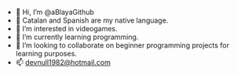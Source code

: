 - 👋 Hi, I’m @aBlayaGithub
- 👅 Catalan and Spanish are my native language.
- 👀 I’m interested in videogames.
- 🌱 I’m currently learning programming.
- 💞️ I’m looking to collaborate on beginner programming projects for learning purposes.
- 📫 devnull1982@hotmail.com

<!---
aBlayaGithub/aBlayaGithub is a ✨ special ✨ repository because its `README.md` (this file) appears on your GitHub profile.
You can click the Preview link to take a look at your changes.
--->
